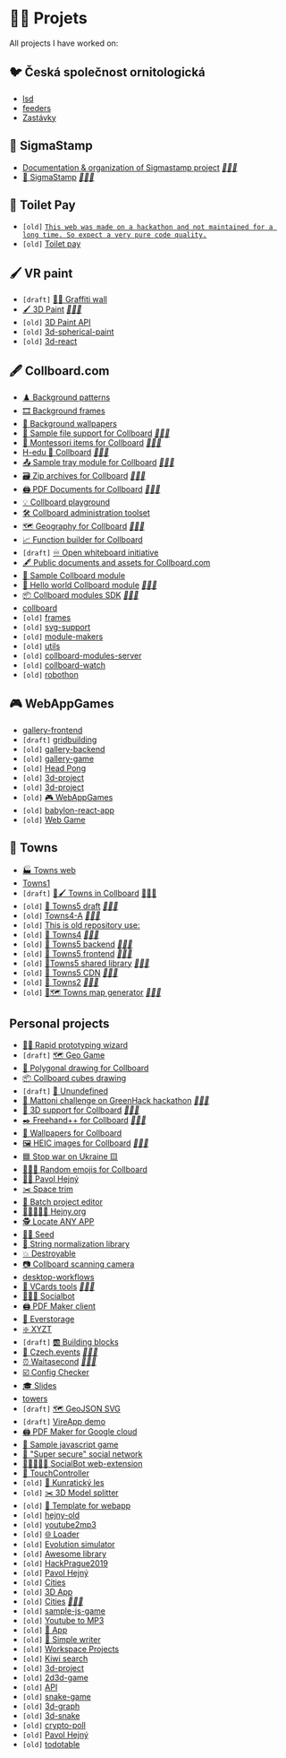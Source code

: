 <!--
Note: See [🦊] in root README for more information
{% include index.html %}
-->

# 👨‍🏭 Projets

<!-- ⚠️ WARNING: This was generated by generate-projects at 2023-01-14T19:05:06.622Z-->
All projects I have worked on:

## 🐦 Česká společnost ornitologická

-   [lsd](#)
-   [feeders](#)
-   [Zastávky](https://zastavky.birdlife.cz/)

## 📜 SigmaStamp

-   [Documentation & organization of Sigmastamp project](https://github.com/sigmastamp) *[🔗](https://github.com/sigmastamp)[👨‍💻](https://github.com/sigmastamp/docs)*
-   [📜 SigmaStamp](https://github.com/sigmastamp) *[🔗](https://github.com/sigmastamp)[👨‍💻](https://github.com/sigmastamp/sigmastamp-frontend)*

## 🧻 Toilet Pay

-   `[old]` [`This web was made on a hackathon and not maintained for a long time. So expect a very pure code quality.`](https://github.com/toilet-pay/toilet-pay-web)
-   `[old]` [Toilet pay](https://github.com/toilet-pay/toilet-pay)

## 🖌 VR paint

-   `[draft]` [🎨🧱 Graffiti wall](https://github.com/vrpaint/graffiti-wall)
-   [🖌 3D Paint](https://vrpaint.github.io/3d-paint/) *[🔗](https://vrpaint.github.io/3d-paint/)[👨‍💻](https://github.com/vrpaint/3d-paint)*
-   `[old]` [3D Paint API](https://github.com/vrpaint/file-api)
-   `[old]` [3d-spherical-paint](https://github.com/vrpaint/3d-spherical-paint)
-   `[old]` [3d-react](https://github.com/vrpaint/3d-react)

## 🖋 Collboard.com

-   [♟️ Background patterns](https://github.com/collboard/background-patterns)
-   [🎞️ Background frames](https://github.com/collboard/background-frames)
-   [🎴 Background wallpapers](https://github.com/collboard/background-wallpapers)
-   [📁 Sample file support for Collboard](https://collboard.com/) *[🔗](https://collboard.com/)[👨‍💻](https://github.com/collboard/sample-file-support)*
-   [🔵 Montessori items for Collboard](https://collboard.com/) *[🔗](https://collboard.com/)[👨‍💻](https://github.com/collboard/montessori)*
-   [H-edu 💙 Collboard](https://www.h-edu.cz/) *[🔗](https://www.h-edu.cz/)[👨‍💻](https://github.com/collboard/hedu-collboard-integration)*
-   [📤 Sample tray module for Collboard](https://collboard.com/) *[🔗](https://collboard.com/)[👨‍💻](https://github.com/collboard/sample-tray-module)*
-   [🗃️ Zip archives for Collboard](https://collboard.com/) *[🔗](https://collboard.com/)[👨‍💻](https://github.com/collboard/zip-support)*
-   [🖨️ PDF Documents for Collboard](https://collboard.com/) *[🔗](https://collboard.com/)[👨‍💻](https://github.com/collboard/pdf-support)*
-   [💡 Collboard playground](https://github.com/collboard/playground)
-   [🛠️ Collboard administration toolset](https://github.com/collboard/collboard-admin)
-   [🗺️ Geography for Collboard](https://github.com/collboard/map) *[🔗](https://github.com/collboard/map)[👨‍💻](https://github.com/collboard/map)*
-   [📈 Function builder for Collboard](https://github.com/collboard/function-builder)
-   `[draft]` [♾️ Open whiteboard initiative](https://github.com/collboard/owbi)
-   [🖋️ Public documents and assets for Collboard.com](https://github.com/collboard/docs)
-   [📘 Sample Collboard module](https://github.com/collboard/sample-art-tool-attribute-module)
-   [📗 Hello world Collboard module](https://collboard.com/) *[🔗](https://collboard.com/)[👨‍💻](https://github.com/collboard/hello-world-module)*
-   [📦 Collboard modules SDK](https://dev.collboard.com/) *[🔗](https://dev.collboard.com/)[👨‍💻](https://github.com/collboard/modules-sdk)*
-   [collboard](https://collboard.com/)
-   `[old]` [frames](#)
-   `[old]` [svg-support](https://collboard.com/)
-   `[old]` [module-makers](#)
-   `[old]` [utils](#)
-   `[old]` [collboard-modules-server](#)
-   `[old]` [collboard-watch](#)
-   `[old]` [robothon](https://github.com/collboard/robothon)

## 🎮 WebAppGames

-   [gallery-frontend](https://github.com/webappgames/gallery-frontend)
-   `[draft]` [gridbuilding](https://github.com/webappgames/gridbuilding)
-   `[old]` [gallery-backend](https://github.com/webappgames/gallery-backend)
-   `[old]` [gallery-game](https://github.com/webappgames/gallery-game)
-   `[old]` [Head Pong](https://github.com/webappgames/headpong)
-   `[old]` [3d-project](https://github.com/webappgames/collapse-game)
-   `[old]` [3d-project](https://github.com/webappgames/3d-project)
-   `[old]` [🎮 WebAppGames](https://github.com/webappgames/webappgames)
-   `[old]` [babylon-react-app](https://github.com/webappgames/stream-2017-08-15)
-   `[old]` [Web Game](https://github.com/webappgames/web-game)

## 🌆 Towns

-   [🏭 Towns web](https://github.com/townsgame/web)
-   [Towns1](#)
-   `[draft]` [🌆🖌 Towns in Collboard](https://towns.cz/) [🔗](https://towns.cz/)[👨‍💻](https://github.com/townsgame/collboard-towns)
-   `[old]` [🌆 Towns5 draft](https://towns.cz/) *[🔗](https://towns.cz/)[👨‍💻](https://github.com/townsgame/Towns5-draft)*
-   `[old]` [Towns4-A](https://towns.cz/) *[🔗](https://towns.cz/)[👨‍💻](https://github.com/townsgame/Towns4-A)*
-   `[old]` [This is old repository use:](https://github.com/townsgame/Towns5-old)
-   `[old]` [🌆 Towns4](https://towns.cz/) *[🔗](https://towns.cz/)[👨‍💻](https://github.com/townsgame/Towns4)*
-   `[old]` [🌆 Towns5 backend](https://towns.cz/) *[🔗](https://towns.cz/)[👨‍💻](https://github.com/townsgame/Towns5-backend)*
-   `[old]` [🌆 Towns5 frontend](https://towns.cz/) *[🔗](https://towns.cz/)[👨‍💻](https://github.com/townsgame/Towns5-frontend)*
-   `[old]` [🌆Towns5 shared library](https://towns.cz/) *[🔗](https://towns.cz/)[👨‍💻](https://github.com/townsgame/Towns5-shared)*
-   `[old]` [🌆 Towns5 CDN](https://towns.cz/) *[🔗](https://towns.cz/)[👨‍💻](https://github.com/townsgame/Towns5-cdn)*
-   `[old]` [🌆 Towns2](https://towns.cz/) *[🔗](https://towns.cz/)[👨‍💻](https://github.com/townsgame/Towns2)*
-   `[old]` [🌆🗺 Towns map generator](https://towns.cz/) *[🔗](https://towns.cz/)[👨‍💻](https://github.com/townsgame/towns-map-generator)*

## Personal projects

-   [🧙‍♂️ Rapid prototyping wizard](https://github.com/hejny/rapid-prototyping-wizard)
-   `[draft]` [🗺 Geo Game](https://github.com/hejny/geogame)
-   [📐 Polygonal drawing for Collboard](https://github.com/hejny/polygon-drawing)
-   [📦 Collboard cubes drawing](https://github.com/hejny/cube-drawing)
-   `[draft]` [👻 Unundefined](https://github.com/hejny/unundefined)
-   [🧴 Mattoni challenge on GreenHack hackathon](https://greenhack.eu/) *[🔗](https://greenhack.eu/)[👨‍💻](https://github.com/hejny/greenhack-mattoni)*
-   [🧱 3D support for Collboard](https://collboard.com/) *[🔗](https://collboard.com/)[👨‍💻](https://github.com/hejny/3d-support)*
-   [✒️ Freehand++ for Collboard](https://collboard.com/) *[🔗](https://collboard.com/)[👨‍💻](https://github.com/hejny/freehand-plus)*
-   [🌆 Wallpapers for Collboard](https://github.com/hejny/collboard-wallpapers)
-   [🖼️ HEIC images for Collboard](https://collboard.com/) *[🔗](https://collboard.com/)[👨‍💻](https://github.com/hejny/heic-support)*
-   [🟦 Stop war on Ukraine 🟨](https://github.com/hejny/Ukraine)
-   [🐇🥀💚 Random emojis for Collboard](https://github.com/hejny/random-arts)
-   [👨‍💼 Pavol Hejný](https://github.com/hejny/hejny)
-   [✂️ Space trim](https://github.com/hejny/spacetrim)
-   [🔼 Batch project editor](https://github.com/hejny/batch-project-editor)
-   [👨🏽‍🤝‍👨🏽 Hejny.org](https://github.com/hejny/hejny.org)
-   [🕵️ Locate ANY APP](https://github.com/hejny/locate-app)
-   [🌾🎲 Seed](https://github.com/hejny/seed)
-   [🧹 String normalization library](https://github.com/hejny/n12)
-   [💥 Destroyable](https://github.com/hejny/destroyable)
-   [📷 Collboard scanning camera](https://github.com/hejny/collboard-camera)
-   [desktop-workflows](https://github.com/hejny/desktop-workflows)
-   [📇 VCards tools](https://hejny.github.io/vcards-batch-opener/) *[🔗](https://hejny.github.io/vcards-batch-opener/)[👨‍💻](https://github.com/hejny/vcard-tools)*
-   [🧑‍🤝‍🧑 Socialbot](https://github.com/hejny/socialbot)
-   [🖨️ PDF Maker client](https://github.com/hejny/pdfmk)
-   [💾 Everstorage](https://github.com/hejny/everstorage)
-   [❇️ XYZT](https://github.com/hejny/xyzt)
-   `[draft]` [🆎 Building blocks](https://github.com/hejny/building-blocks)
-   [📅 Czech.events](https://czech.events/) *[🔗](https://czech.events/)[👨‍💻](https://github.com/hejny/czech.events)*
-   [⏰ Waitasecond](https://hejny.github.io/waitasecond/) *[🔗](https://hejny.github.io/waitasecond/)[👨‍💻](https://github.com/hejny/waitasecond)*
-   [☑️ Config Checker](https://github.com/hejny/configchecker)
-   [🎓 Slides](https://github.com/hejny/slides)
-   [towers](https://github.com/hejny/towers)
-   `[draft]` [🗺️ GeoJSON SVG](https://github.com/hejny/geojson-svg)
-   `[draft]` [VireApp demo](https://github.com/hejny/vire)
-   [🖨️ PDF Maker for Google cloud](https://github.com/hejny/pdfmk-server)
-   [🚀 Sample javascript game](https://github.com/hejny/sample-js-game)
-   [🐜 "Super secure" social network](https://github.com/hejny/secure-app)
-   [🧑🏿‍🤝‍🧑🏿 SocialBot web-extension](https://github.com/hejny/socialbot-webextension)
-   [🤏 TouchController](https://github.com/hejny/touchcontroller)
-   `[old]` [🌳 Kunratický les](https://github.com/hejny/kunraticky-les)
-   `[old]` [✂️ 3D Model splitter](https://github.com/hejny/model-splitter)
-   `[old]` [🔲 Template for webapp](https://github.com/hejny/template-for-webapp)
-   `[old]` [hejny-old](https://github.com/hejny/hejny-old)
-   `[old]` [youtube2mp3](https://github.com/hejny/youtube2mp3)
-   `[old]` [🌐 Loader](https://github.com/hejny/loader)
-   `[old]` [Evolution simulator](https://github.com/hejny/evolution)
-   `[old]` [Awesome library](https://github.com/hejny/awesome-library-boilerplate)
-   `[old]` [HackPrague2019](https://github.com/hejny/HackPrague2019)
-   `[old]` [Pavol Hejný](https://github.com/hejny/pavolhejny)
-   `[old]` [Cities](https://github.com/hejny/mappm)
-   `[old]` [3D App](https://github.com/hejny/sample-babylon-oimo-app)
-   `[old]` [Cities](https://hejny.github.io/cities/) *[🔗](https://hejny.github.io/cities/)[👨‍💻](https://github.com/hejny/cities)*
-   `[old]` [sample-js-game](https://github.com/hejny/workshop-2018-10-20)
-   `[old]` [Youtube to MP3](https://github.com/hejny/youtube)
-   `[old]` [📄 App](https://github.com/hejny/sample-react-mobx-app)
-   `[old]` [🧻 Simple writer](https://github.com/hejny/writer)
-   `[old]` [Workspace Projects](https://github.com/hejny/batchgit-projects)
-   `[old]` [Kiwi search](https://github.com/hejny/kiwi-js-week)
-   `[old]` [3d-project](https://github.com/hejny/whatthehill)
-   `[old]` [2d3d-game](https://github.com/hejny/2d3d-game)
-   `[old]` [API](https://github.com/hejny/crypto-donate)
-   `[old]` [snake-game](https://github.com/hejny/snake-game)
-   `[old]` [3d-graph](https://github.com/hejny/3d-graph)
-   `[old]` [3d-snake](https://github.com/hejny/3d-snake)
-   `[old]` [crypto-poll](https://github.com/hejny/crypto-poll)
-   `[old]` [Pavol Hejný](https://github.com/hejny/pavolhejny-old)
-   `[old]` [todotable](https://github.com/hejny/todotable)